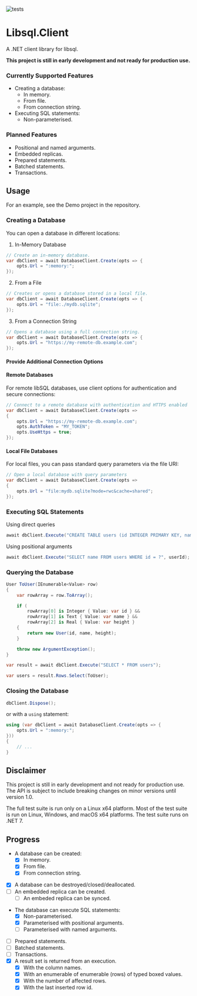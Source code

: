 ﻿![tests](https://github.com/tvandinther/libsql-client-dotnet/actions/workflows/test.yaml/badge.svg)

# Libsql.Client

A .NET client library for libsql.

**This project is still in early development and not ready for production use.**

### Currently Supported Features

- Creating a database:
  - In memory.
  - From file.
  - From connection string.
- Executing SQL statements:
  - Non-parameterised.

### Planned Features

- Positional and named arguments.
- Embedded replicas.
- Prepared statements.
- Batched statements.
- Transactions.

## Usage

For an example, see the Demo project in the repository.

### Creating a Database

You can open a database in different locations:

1. In-Memory Database
```csharp
// Create an in-memory database.
var dbClient = await DatabaseClient.Create(opts => {
    opts.Url = ":memory:";
});
```

2. From a File
```csharp
// Creates or opens a database stored in a local file.
var dbClient = await DatabaseClient.Create(opts => {
    opts.Url = "file:./mydb.sqlite";
});
```

3. From a Connection String
```csharp
// Opens a database using a full connection string.
var dbClient = await DatabaseClient.Create(opts => {
    opts.Url = "https://my-remote-db.example.com";
});
```

#### Provide Additional Connection Options
#### Remote Databases
For remote libSQL databases, use client options for authentication and secure connections:

```csharp
// Connect to a remote database with authentication and HTTPS enabled
var dbClient = await DatabaseClient.Create(opts =>
{
    opts.Url = "https://my-remote-db.example.com";
    opts.AuthToken = "MY_TOKEN";
    opts.UseHttps = true;
});
```

#### Local File Databases
For local files, you can pass standard query parameters via the file URI:

```csharp
// Open a local database with query parameters
var dbClient = await DatabaseClient.Create(opts =>
{
    opts.Url = "file:mydb.sqlite?mode=rwc&cache=shared";
});
```

### Executing SQL Statements

Using direct queries
```csharp
await dbClient.Execute("CREATE TABLE users (id INTEGER PRIMARY KEY, name TEXT, height REAL)");
```

Using positional arguments
```csharp
await dbClient.Execute("SELECT name FROM users WHERE id = ?", userId);
```

### Querying the Database

```csharp
User ToUser(IEnumerable<Value> row)
{
    var rowArray = row.ToArray();

    if (
        rowArray[0] is Integer { Value: var id } && 
        rowArray[1] is Text { Value: var name } && 
        rowArray[2] is Real { Value: var height }
    {
        return new User(id, name, height);   
    }

    throw new ArgumentException();
}

var result = await dbClient.Execute("SELECT * FROM users");

var users = result.Rows.Select(ToUser);
```

### Closing the Database

```csharp
dbClient.Dispose();
```

or with a `using` statement:

```csharp
using (var dbClient = await DatabaseClient.Create(opts => {
    opts.Url = ":memory:";
}))
{
    // ...
}
```

## Disclaimer

This project is still in early development and not ready for production use. The API is subject to include breaking changes on minor versions until version 1.0.

The full test suite is run only on a Linux x64 platform. Most of the test suite is run on Linux, Windows, and macOS x64 platforms. The test suite runs on .NET 7.

## Progress
- A database can be created:
  - [x] In memory.
  - [x] From file.
  - [x] From connection string.
- [x] A database can be destroyed/closed/deallocated.
- [ ] An embedded replica can be created.
  - [ ] An embeded replica can be synced.
- The database can execute SQL statements:
  - [x] Non-parameterised.
  - [x] Parameterised with positional arguments.
  - [ ] Parameterised with named arguments.
- [ ] Prepared statements.
- [ ] Batched statements.
- [ ] Transactions.
- [x] A result set is returned from an execution.
  - [x] With the column names.
  - [x] With an enumerable of enumerable (rows) of typed boxed values.
  - [x] With the number of affected rows.
  - [x] With the last inserted row id.
